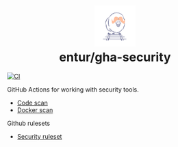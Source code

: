 <h1 align="center">
      <img src="logo.png" width="96px" height="96px" />
      <br>entur/gha-security<br>
</h1>

[![CI](https://github.com/entur/gha-security/actions/workflows/ci.yml/badge.svg)](https://github.com/entur/gha-security/actions/workflows/ci.yml)

GitHub Actions for working with security tools.

- [Code scan](../README-code-scan.md)
- [Docker scan](../README-docker-scan.md)

Github rulesets
- [Security ruleset](../README-security-ruleset.md)


